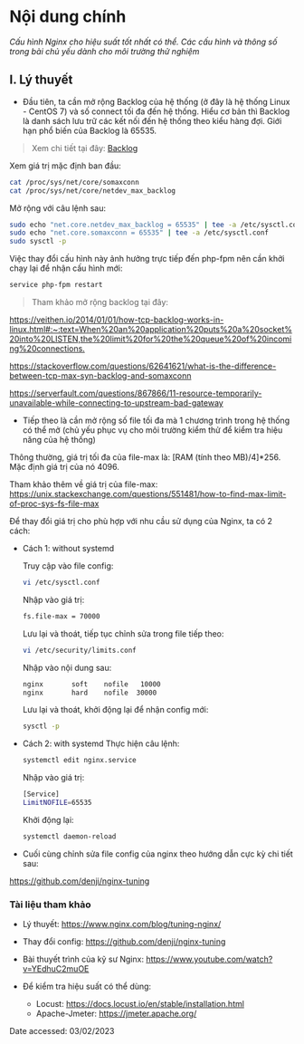 # Nội dung chính

_Cấu hình Nginx cho hiệu suất tốt nhất có thể. Các cấu hình và thông số trong bài chủ yếu dành cho môi trường thử nghiệm_

## <a name="1" >I. Lý thuyết</a>

- Đầu tiên, ta cần mở rộng Backlog của hệ thống (ở đây là hệ thống Linux - CentOS 7) và số connect tối đa đến hệ thống. Hiểu cơ bản thì Backlog là danh sách lưu trữ các kết nối đến hệ thống theo kiểu hàng đợi. Giới hạn phổ biến của Backlog là 65535.

>Xem chi tiết tại đây: [Backlog](https://veithen.io/2014/01/01/how-tcp-backlog-works-in-linux.html#:~:text=When%20an%20application%20puts%20a%20socket%20into%20LISTEN,the%20limit%20for%20the%20queue%20of%20incoming%20connections.)

Xem giá trị mặc định ban đầu:

  ```sh
  cat /proc/sys/net/core/somaxconn
  cat /proc/sys/net/core/netdev_max_backlog
  ```

Mở rộng với câu lệnh sau:

  ```sh
  sudo echo "net.core.netdev_max_backlog = 65535" | tee -a /etc/sysctl.conf
  sudo echo "net.core.somaxconn = 65535" | tee -a /etc/sysctl.conf
  sudo sysctl -p
  ```

Việc thay đổi cấu hình này ảnh hưởng trực tiếp đến php-fpm nên cần khởi chạy lại để nhận cấu hình mới:

  ```sh
  service php-fpm restart
  ```

>Tham khảo mở rộng backlog tại đây: 

<https://veithen.io/2014/01/01/how-tcp-backlog-works-in-linux.html#:~:text=When%20an%20application%20puts%20a%20socket%20into%20LISTEN,the%20limit%20for%20the%20queue%20of%20incoming%20connections.>

<https://stackoverflow.com/questions/62641621/what-is-the-difference-between-tcp-max-syn-backlog-and-somaxconn>

<https://serverfault.com/questions/867866/11-resource-temporarily-unavailable-while-connecting-to-upstream-bad-gateway>

- Tiếp theo là cần mở rộng số file tối đa mà 1 chương trình trong hệ thống có thể mở (chủ yếu phục vụ cho môi trường kiểm thử để kiểm tra hiệu năng của hệ thống)

Thông thường, giá trị tối đa của file-max là: [RAM (tính theo MB)/4]*256. Mặc định giá trị của nó 4096.

Tham khảo thêm về giá trị của file-max: <https://unix.stackexchange.com/questions/551481/how-to-find-max-limit-of-proc-sys-fs-file-max>

Để thay đổi giá trị cho phù hợp với nhu cầu sử dụng của Nginx, ta có 2 cách:
  
  - Cách 1: without systemd

     Truy cập vào file config:

    ```sh
    vi /etc/sysctl.conf
    ```
  
    Nhập vào giá trị:

    ```sh
    fs.file-max = 70000
    ```

    Lưu lại và thoát, tiếp tục chỉnh sửa trong file tiếp theo:

    ```sh
    vi /etc/security/limits.conf
    ```

    Nhập vào nội dung sau:

    ```sh
    nginx       soft    nofile   10000
    nginx       hard    nofile  30000
    ```

    Lưu lại và thoát, khởi động lại để nhận config mới:

    ```sh
    sysctl -p
    ```

  - Cách 2: with systemd
    Thực hiện câu lệnh:

    ```sh
    systemctl edit nginx.service
    ```
    
    Nhập vào giá trị:

    ```sh
    [Service]
    LimitNOFILE=65535
    ```

    Khởi động lại:

    ```sh
    systemctl daemon-reload
    ```

- Cuối cùng chỉnh sửa file config của nginx theo hướng dẫn cực kỳ chi tiết sau:

<https://github.com/denji/nginx-tuning>

### Tài liệu tham khảo

- Lý thuyết: <https://www.nginx.com/blog/tuning-nginx/>
- Thay đổi config: <https://github.com/denji/nginx-tuning>
- Bài thuyết trình của kỹ sư Nginx: <https://www.youtube.com/watch?v=YEdhuC2muOE>
- Để kiểm tra hiệu suất có thể dùng:
  
  - Locust: <https://docs.locust.io/en/stable/installation.html>
  - Apache-Jmeter: <https://jmeter.apache.org/>

Date accessed: 03/02/2023

